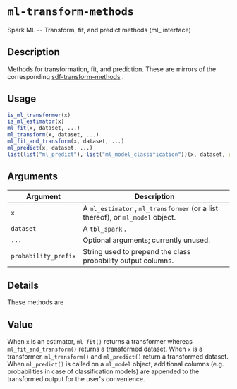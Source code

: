 # `ml-transform-methods`

Spark ML -- Transform, fit, and predict methods (ml_ interface)


## Description

Methods for transformation, fit, and prediction. These are mirrors of the corresponding [sdf-transform-methods](#sdf-transform-methods) .


## Usage

```r
is_ml_transformer(x)
is_ml_estimator(x)
ml_fit(x, dataset, ...)
ml_transform(x, dataset, ...)
ml_fit_and_transform(x, dataset, ...)
ml_predict(x, dataset, ...)
list(list("ml_predict"), list("ml_model_classification"))(x, dataset, probability_prefix = "probability_", ...)
```


## Arguments

Argument      |Description
------------- |----------------
`x`     |     A `ml_estimator` , `ml_transformer` (or a list thereof), or `ml_model` object.
`dataset`     |     A `tbl_spark` .
`...`     |     Optional arguments; currently unused.
`probability_prefix`     |     String used to prepend the class probability output columns.


## Details

These methods are


## Value

When `x` is an estimator, `ml_fit()` returns a transformer whereas `ml_fit_and_transform()` returns a transformed dataset. When `x` is a transformer, `ml_transform()` and `ml_predict()` return a transformed dataset. When `ml_predict()` is called on a `ml_model` object, additional columns (e.g. probabilities in case of classification models) are appended to the transformed output for the user's convenience.


